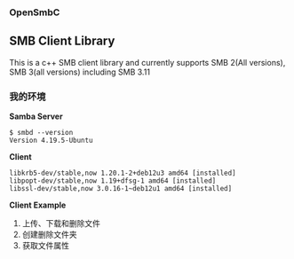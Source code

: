 ### OpenSmbC
SMB Client Library
------------------
This is a c++ SMB client library and currently supports SMB 2(All versions), SMB 3(all versions) including SMB 3.11

### 我的环境

**Samba Server**

```
$ smbd --version
Version 4.19.5-Ubuntu
```

**Client**

```
libkrb5-dev/stable,now 1.20.1-2+deb12u3 amd64 [installed]
libpopt-dev/stable,now 1.19+dfsg-1 amd64 [installed]
libssl-dev/stable,now 3.0.16-1~deb12u1 amd64 [installed]
```

**Client Example**

1. 上传、下载和删除文件
2. 创建删除文件夹
3. 获取文件属性
